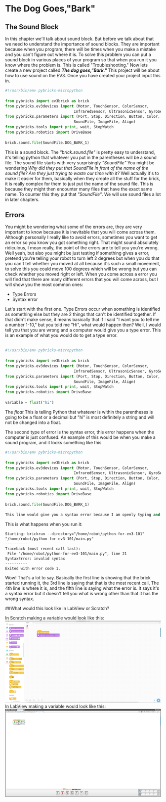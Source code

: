# The Dog Goes,"Bark"

## The Sound Block

In this chapter we'll talk about sound block. But before we talk about that we need to understand the importance of sound blocks. They are important because when you program, there will be times when you make a mistake and you can't figure out where it is. To solve this problem you can put a sound block in various places of your program so that when you run it you know where the problem is. This is called "Troubleshooting." Now lets create a new project called **_The dog goes,"Bark."_** This project will be about how to use sound on the EV3. Once you have created your project input this in.

```python
#!/usr/bin/env pybricks-micropython

from pybricks import ev3brick as brick
from pybricks.ev3devices import (Motor, TouchSensor, ColorSensor,
                               InfraredSensor, UltrasonicSensor, GyroSensor)
from pybricks.parameters import (Port, Stop, Direction, Button, Color,
                               SoundFile, ImageFile, Align)
from pybricks.tools import print, wait, StopWatch
from pybricks.robotics import DriveBase

brick.sound.file(SoundFile.DOG_BARK_1)
```

This is a sound block. The _"brick.sound.file"_ is pretty easy to understand, it's telling python that whatever you put in the parentheses will be a sound file. The sound file starts with very surprisingly _"SoundFile"_ You might be wondering _Why did they put that SoundFile in front of the name of the sound file? Are they just trying to waste our time with it?_ Well actually it's to make it easier for them, basically when they create all the stuff for the brick, it is really complex for them to just put the name of the sound file. This is because they might then encounter many files that have the exact same name. To counter this they put that _"SoundFile"_. We will use sound files a lot in later chapters.

## Errors

You might be wondering what some of the errors are, they are very important to know because it is inevitable that you will come across them. Although personally I really like to avoid errors, sometimes you want to get an error so you know you got something right. That might sound absolutely ridiculous, I mean really, the point of the errors are to tell you you're wrong. Well yeah, but also you might be just testing if something gives a error, pretend you're telling your robot to turn left 2 degrees but when you do that you can't tell whether you moved at all because it's such a small movement, to solve this you could move 100 degrees which will be wrong but you can check whether you moved right or left. When you come across a error you will find that there are many different errors that you will come across, but I will show you the most common ones:

- Type Errors
- Syntax error

Let's start with the first one. Type Errors occur when something is identified as something else but they are 2 things that can't be identified together. If that didn't make sense, it means basically that if I said "I want you to tell me a number 1-10," but you told me "Hi", what would happen then? Well, I would tell you that you are wrong and a computer would give you a type error. This is an example of what you would do to get a type error.

```python

#!/usr/bin/env pybricks-micropython

from pybricks import ev3brick as brick
from pybricks.ev3devices import (Motor, TouchSensor, ColorSensor,
                               InfraredSensor, UltrasonicSensor, GyroSensor)
from pybricks.parameters import (Port, Stop, Direction, Button, Color,
                               SoundFile, ImageFile, Align)
from pybricks.tools import print, wait, StopWatch
from pybricks.robotics import DriveBase

variable = float("hi")
```

The _float_ This is telling Python that whatever is within the parentheses is going to be a float or a decimal but "hi" is most definitely a string and will not be changed into a float.

The second type of error is the syntax error, this error happens when the computer is just confused. An example of this would be when you make a sound program, and it looks something like this

```python
#!/usr/bin/env pybricks-micropython

from pybricks import ev3brick as brick
from pybricks.ev3devices import (Motor, TouchSensor, ColorSensor,
                               InfraredSensor, UltrasonicSensor, GyroSensor)
from pybricks.parameters import (Port, Stop, Direction, Button, Color,
                               SoundFile, ImageFile, Align)
from pybricks.tools import print, wait, StopWatch
from pybricks.robotics import DriveBase

brick.sound.file(SoundFile.DOG_BARK_1)

This line would give you a syntax error because I am openly typing and python has no idea what to make of it.
```

This is what happens when you run it:

```
Starting: brickrun --directory="/home/robot/python-for-ev3-101" "/home/robot/python-for-ev3-101/main.py"
----------
Traceback (most recent call last):
 File "/home/robot/python-for-ev3-101/main.py", line 21
SyntaxError: invalid syntax
----------
Exited with error code 1.
```

Wow! That's a lot to say. Basically the first line is showing that the brick started running it, the 3rd line is saying that that is the most recent call, The 4th line is where it is, and the fifth line is saying what the error is. It says it's a syntax error but it doesn't tell you what is wrong other than that it has the wrong syntax.

##What would this look like in LabView or Scratch?

In Scratch making a variable would look like this:
![](images/ScreenShot2020-05-24at3.28.54PM.png)
In LabView making a variable would look like this:
![](images/ScreenShot2020-05-26at2.22.28PM.png)
